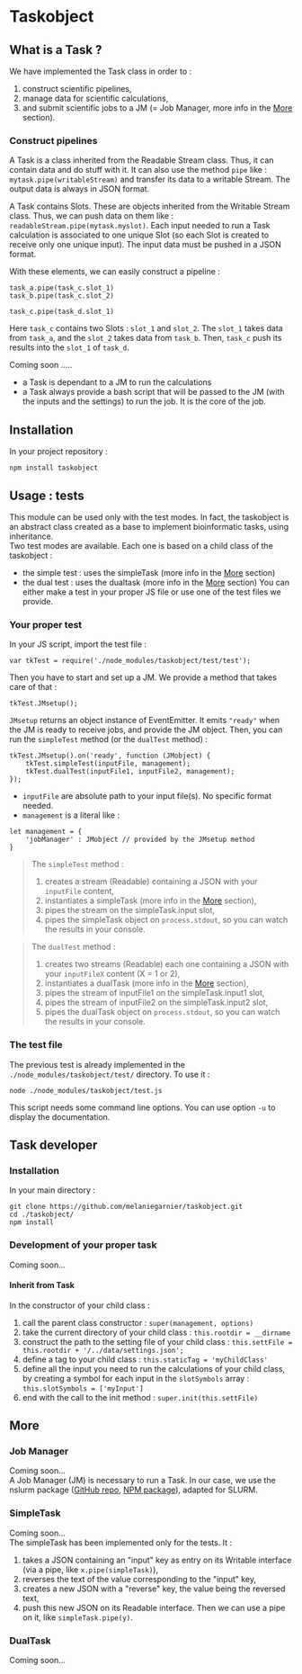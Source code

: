 # Taskobject

## What is a Task ?

We have implemented the Task class in order to :
1. construct scientific pipelines,
2. manage data for scientific calculations,
3. and submit scientific jobs to a JM (= Job Manager, more info in the [More](#more) section).  

### Construct pipelines
A Task is a class inherited from the Readable Stream class. Thus, it can contain data and do stuff with it. It can also use the method `pipe` like : `mytask.pipe(writableStream)` and transfer its data to a writable Stream. The output data is always in JSON format.  

A Task contains Slots. These are objects inherited from the Writable Stream class. Thus, we can push data on them like : `readableStream.pipe(mytask.myslot)`. Each input needed to run a Task calculation is associated to one unique Slot (so each Slot is created to receive only one unique input). The input data must be pushed in a JSON format.  

With these elements, we can easily construct a pipeline :
```
task_a.pipe(task_c.slot_1)
task_b.pipe(task_c.slot_2)

task_c.pipe(task_d.slot_1)
```
Here `task_c` contains two Slots : `slot_1` and `slot_2`. The `slot_1` takes data from `task_a`, and the `slot_2` takes data from `task_b`. Then, `task_c` push its results into the `slot_1` of `task_d`.




Coming soon .....
- a Task is dependant to a JM to run the calculations
- a Task always provide a bash script that will be passed to the JM (with the inputs and the settings) to run the job. It is the core of the job.  






## Installation

In your project repository :

```
npm install taskobject
```


## Usage : tests

This module can be used only with the test modes. In fact, the taskobject is an abstract class created as a base to implement bioinformatic tasks, using inheritance.  
Two test modes are available. Each one is based on a child class of the taskobject :
- the simple test : uses the simpleTask (more info in the [More](#more) section)
- the dual test : uses the dualtask (more info in the [More](#more) section)
You can either make a test in your proper JS file or use one of the test files we provide.


### Your proper test

In your JS script, import the test file :

```
var tkTest = require('./node_modules/taskobject/test/test');
```

Then you have to start and set up a JM. We provide a method that takes care of that :

```
tkTest.JMsetup();
```

`JMsetup` returns an object instance of EventEmitter. It emits `"ready"` when the JM is ready to receive jobs, and provide the JM object.
Then, you can run the `simpleTest` method (or the `dualTest` method) :

```
tkTest.JMsetup().on('ready', function (JMobject) {
	tkTest.simpleTest(inputFile, management);
	tkTest.dualTest(inputFile1, inputFile2, management);
});
```

- `inputFile` are absolute path to your input file(s). No specific format needed.
- `management` is a literal like :

```
let management = {
	'jobManager' : JMobject // provided by the JMsetup method
}
```

>The `simpleTest` method :
>1. creates a stream (Readable) containing a JSON with your `inputFile` content,
>2. instantiates a simpleTask (more info in the [More](#more) section),
>3. pipes the stream on the simpleTask.input slot,
>4. pipes the simpleTask object on `process.stdout`, so you can watch the results in your console.  

>The `dualTest` method :
>1. creates two streams (Readable) each one containing a JSON with your `inputFileX` content (X = 1 or 2),
>2. instantiates a dualTask (more info in the [More](#more) section),
>3. pipes the stream of inputFile1 on the simpleTask.input1 slot,
>4. pipes the stream of inputFile2 on the simpleTask.input2 slot,
>5. pipes the dualTask object on `process.stdout`, so you can watch the results in your console.  


### The test file

The previous test is already implemented in the `./node_modules/taskobject/test/` directory. To use it :

```
node ./node_modules/taskobject/test.js
```

This script needs some command line options. You can use option `-u` to display the documentation.



## Task developer

### Installation

In your main directory :

```
git clone https://github.com/melaniegarnier/taskobject.git
cd ./taskobject/
npm install
```


### Development of your proper task

Coming soon...

#### Inherit from Task

In the constructor of your child class :
1. call the parent class constructor : `super(management, options)`
2. take the current directory of your child class : `this.rootdir = __dirname`
3. construct the path to the setting file of your child class : `this.settFile = this.rootdir + '/../data/settings.json';`
4. define a tag to your child class : `this.staticTag = 'myChildClass'`
5. define all the input you need to run the calculations of your child class, by creating a symbol for each input in the `slotSymbols` array : `this.slotSymbols = ['myInput']`
6. end with the call to the init method : `super.init(this.settFile)`


## More

### Job Manager

Coming soon...  
A Job Manager (JM) is necessary to run a Task. In our case, we use the nslurm package ([GitHub repo][1], [NPM package][2]), adapted for SLURM.

### SimpleTask

Coming soon...  
The simpleTask has been implemented only for the tests. It :

1. takes a JSON containing an "input" key as entry on its Writable interface (via a pipe, like `x.pipe(simpleTask)`),
2. reverses the text of the value corresponding to the "input" key,
3. creates a new JSON with a "reverse" key, the value being the reversed text,
4. push this new JSON on its Readable interface. Then we can use a pipe on it, like `simpleTask.pipe(y)`.

### DualTask

Coming soon...  


[1]: https://github.com/glaunay/nslurm
[2]: https://www.npmjs.com/package/nslurm
